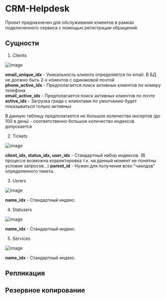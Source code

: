 # CRM-Helpdesk
Проект предназначен для обслуживания клиентов в рамках подключенного сервиса с помощью регистрации обращений.

## Сущности
1. Clients

  ![image](https://user-images.githubusercontent.com/49412112/174675992-37729a11-7ef1-44b5-930c-a64fbb23e1ef.png)

  **email_unique_idx** - Уникальность клиента определяется по email. В БД не должно быть 2-х клиентов с одинаковой почтой  
  **phone_active_idx** - Предполагается поиск активных клиентов по номеру телефона  
  **email_active_idx** - Предполагается поиск активных клиентов по почте  
  **active_idx** - Загрузка грида с клиентами по умолчанию будет показываться только активных  
  
  В данную таблицу предполагается не большое количество инсертов (до 100 в день) - соответственно большое количество индексов допускается

2. Tickets

  ![image](https://user-images.githubusercontent.com/49412112/174676724-30346234-f582-448f-86bf-27e7193feaa8.png)

  **client_idx, status_idx, user_idx** - Стандартный набор индексов. (В процессе возможна корректировка т.к. на данный момент не понятны условия запросов...)
  **parent_id** - Нужен для получения всех "чаилдов" определенного тикета. 

3. Usrers

  ![image](https://user-images.githubusercontent.com/49412112/174677246-e62e7f80-3644-4b28-8c3c-6da9715a346b.png)

  **name_idx** - Стандартный индекс.
  
4. Statusers

  ![image](https://user-images.githubusercontent.com/49412112/174677246-e62e7f80-3644-4b28-8c3c-6da9715a346b.png)

  **name_idx** - Стандартный индекс.
  
5. Services 

  ![image](https://user-images.githubusercontent.com/49412112/174677246-e62e7f80-3644-4b28-8c3c-6da9715a346b.png)
  
  **name_idx** - Стандартный индекс.

## Репликация

## Резервное копирование
